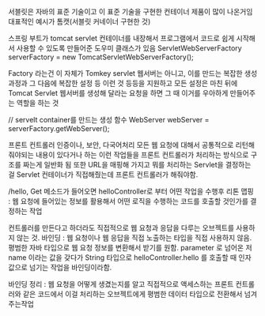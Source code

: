 서블릿은 자바의 표준 기술이고 이 표준 기술을 구현한 컨테이너 제품이 많이 나온거임
대표적인 예시가 톰캣(서블릿 커네이너 구현한 것)


스프링 부트가 tomcat servlet 컨테이너를 내장해서 프로그램에서 코드로 쉽게 시작해서 사용할 수 있도록 만들어준 도우미 클래스가 있음
ServletWebServerFactory serverFactory = new TomcatServletWebServerFactory();

Factory 라는건
이 자체가 Tomkey servlet 웹서버는 아니고, 이를 만드는 복잡한 생성과정과 그 다음에 복잡한 설정 등 이런 것 등등을 지원하고 모든 설정은 마친 뒤에 Tomcat Servlet 웹서버를 생성해  달라는 요청을 하면 그 때 이거를 우아하게 만들어주는 역할을 하는 것

// servelt container를 만드는 생성 함수
WebServer webServer = serverFactory.getWebServer();

프론트 컨트롤러
인증이나, 보안, 다국어처리 모든 웹 요청에 대해서 공통적으로 리턴해줘야되는 내용이 있다거나 하는 이런 작업들을 프론트 컨트롤러가 처리하는 방식으로 구조를 짜는게 일반화 됨
또한
URL을 매핑해 가지고 뭐를 처리하는 Servlet을 결정하는 걸 Servlet 컨테이너가 직접해줬는데
프론트 컨트롤러가 해줘야함.


/hello, Get 메소드가 들어오면 helloController로 부터 어떤 작업을 수행후 리톤
맵핑 : 웹 요청에 들어있는 정보를 활용해서 어떤 로직을 수행하는 코드를 호출할 것인가를 결정하는 작업

컨트롤러를 만든다고 하더라도 직접적으로 웹 요청과 응답을 다루는 오브젝트를 사용하지 않는 것.
바인딩 : 웹 요청이나 웹 응답을 직접 노출하는 타입을 직접 사용하지 않음.
평범한 자바 타입으로 웹 요청 정보를 변환해서 받기를 원함.
parameter 로 넘어온 저 name 이라는 값을 갖다가 String 타입으로 helloController.hello 를 호출할 때 인자값으로 넘기는 작업을 바인딩이라함.

바인딩 정리 : 웹 요청을 어떻게 생겼는지를 알고 직접적으로 액세스하는 프론트 컨트롤러와 같은 코드에서 이걸 처리하는 오브젝트에게 평범한 데이터 타입으로 전환해서 넘겨주는작업 


